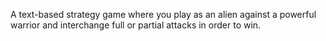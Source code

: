 A text-based strategy game where you play as an alien against a powerful warrior and interchange full or partial attacks in order to win.
